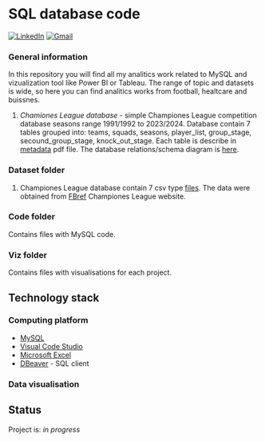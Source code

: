 # SQL database code

[![LinkedIn](https://img.shields.io/badge/linkedin-%230077B5.svg?style=for-the-badge&logo=linkedin&logoColor=white)](www.linkedin.com/in/michał-sikora)
[![Gmail](https://img.shields.io/badge/Gmail-D14836?style=for-the-badge&logo=gmail&logoColor=white)](123michal86@gmail.com)

### General information
In this repository you will find all my analitics work related to MySQL and vizualization tool like Power BI or Tableau. The range of topic and datasets is wide, so here you can find analitics works from football, healtcare and buissnes. 

1) *Chamiones League database* - simple Championes League competition database seasons range 1991/1992 to 2023/2024. Database contain 7 tables grouped into: teams, squads, seasons, player_list, group_stage, secound_group_stage, knock_out_stage.
Each table is describe in [metadata]() pdf file. The database relations/schema diagram is [here]().

### Dataset folder
1) Championes League database contain 7 csv type [files](). The data were obtained from [FBref](https://fbref.com/en/comps/8/history/Champions-League-Seasons) Championes League website.

### Code folder
Contains files with MySQL code.

### Viz folder
Contains files with visualisations for each project.

## Technology stack

### Computing platform
- [MySQL](https://www.mysql.com/)
- [Visual Code Studio](https://code.visualstudio.com/)
- [Microsoft Excel](https://www.microsoft.com/pl-pl/microsoft-365/excel)
- [DBeaver](https://dbeaver.io/) - SQL client

### Data visualisation

## Status

Project is: _in progress_
